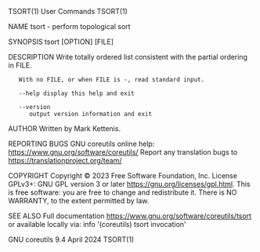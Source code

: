 TSORT(1)								 User Commands								      TSORT(1)

NAME
       tsort - perform topological sort

SYNOPSIS
       tsort [OPTION] [FILE]

DESCRIPTION
       Write totally ordered list consistent with the partial ordering in FILE.

       With no FILE, or when FILE is -, read standard input.

       --help display this help and exit

       --version
	      output version information and exit

AUTHOR
       Written by Mark Kettenis.

REPORTING BUGS
       GNU coreutils online help: <https://www.gnu.org/software/coreutils/>
       Report any translation bugs to <https://translationproject.org/team/>

COPYRIGHT
       Copyright © 2023 Free Software Foundation, Inc.	License GPLv3+: GNU GPL version 3 or later <https://gnu.org/licenses/gpl.html>.
       This is free software: you are free to change and redistribute it.  There is NO WARRANTY, to the extent permitted by law.

SEE ALSO
       Full documentation <https://www.gnu.org/software/coreutils/tsort>
       or available locally via: info '(coreutils) tsort invocation'

GNU coreutils 9.4							  April 2024								      TSORT(1)
